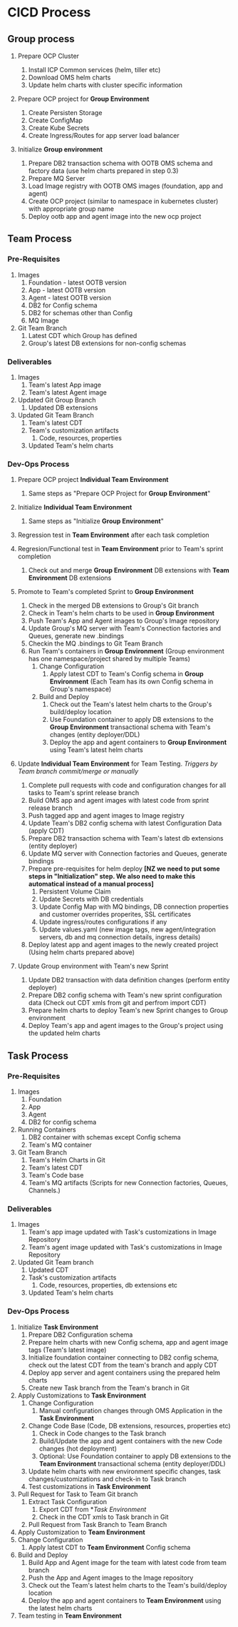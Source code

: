 # CICD Process

## Group process

1. Prepare OCP Cluster
   1. Install ICP Common services (helm, tiller etc)
   2. Download OMS helm charts
   3. Update helm charts with cluster specific information
  
1. Prepare OCP project for **Group Environment**

   1. Create Persisten Storage
   1. Create ConfigMap
   1. Create Kube Secrets
   1. Create Ingress/Routes for app server load balancer

1. Initialize **Group environment**
   
   1. Prepare DB2 transaction schema with OOTB OMS schema and factory data (use helm charts prepared in step 0.3)
   2. Prepare MQ Server
   3. Load Image registry with OOTB OMS images (foundation, app and agent)
   4. Create OCP project (similar to namespace in kubernetes cluster) with appropriate group name
   5. Deploy ootb app and agent image into the new ocp project

## Team Process

### Pre-Requisites
1. Images
   1. Foundation - latest OOTB version
   2. App - latest OOTB version
   3. Agent - latest OOTB version
   4. DB2 for Config schema
   5. DB2 for schemas other than Config
   6. MQ Image
2. Git Team Branch
   1. Latest CDT which Group has defined
   2. Group's latest DB extensions for non-config schemas

### Deliverables
1. Images
   1. Team's latest App image 
   2. Team's latest Agent image
2. Updated Git Group Branch
   1. Updated DB extensions
3. Updated Git Team Branch   
   1. Team's latest CDT
   2. Team's customization artifacts
      1. Code, resources, properties
   3. Updated Team's helm charts 

### Dev-Ops Process
1. Prepare OCP project **Individual Team Environment**
   1. Same steps as "Prepare OCP Project for **Group Environment**"

2. Initialize **Individual Team Environment**
   1. Same steps as "Initialize **Group Environment**"

3. Regression test in **Team Environment** after each task completion

4. Regresion/Functional test in **Team Environment** prior to Team's sprint completion
   1. Check out and merge **Group Environment** DB extensions with **Team Environment** DB extensions

5. Promote to Team's completed Sprint to **Group Environment**
   1. Check in the merged DB extensions to Group's Git branch
   2. Check in Team's helm charts to be used in **Group Environment**
   2. Push Team's App and Agent images to Group's Image repository
   3. Update Group's MQ server with Team's Connection factories and Queues, generate new .bindings  
   4. Checkin the MQ .bindings to Git Team Branch
   3. Run Team's containers in **Group Environment** (Group environment has one namespace/project shared by multiple Teams) 
      1. Change Configuration
         1. Apply latest CDT to Team's Config schema in **Group Environment** (Each Team has its own Config schema in Group's namespace)   
      2. Build and Deploy
         1. Check out the Team's latest helm charts to the Group's build/deploy location
         2. Use Foundation container to apply DB extensions to the **Group Environment** transactional schema with Team's changes (entity deployer/DDL)
         3. Deploy the app and agent containers to **Group Environment** using Team's latest helm charts



3. Update **Individual Team Environment** for Team Testing. *Triggers by Team branch commit/merge or manually*
   1. Complete pull requests with code and configuration changes for all tasks to Team's sprint release branch
   2. Build OMS app and agent images with latest code from sprint release branch
   3. Push tagged app and agent images to Image registry
   4. Update Team's DB2 config schema with latest Configuration Data (apply CDT)
   5. Prepare DB2 transaction schema with Team's latest db extensions (entity deployer)
   6. Update MQ server with Connection factories and Queues, generate bindings   
   8. Prepare pre-requisites for helm deploy **[NZ we need to put some steps in "Initialization" step. We also need to make this automatical instead of a manual process]**
      1. Persistent Volume Claim
      2. Update Secrets with DB credentials
      3. Update Config Map with MQ bindings, DB connection properties and customer overrides properites, SSL certificates
      4. Update ingress/routes configurations if any
      5. Update values.yaml (new image tags, new agent/integration servers, db and mq connection details, ingress details) 
   9. Deploy latest app and agent images to the newly created project (Using helm charts prepared above)
   

1. Update Group environment with Team's new Sprint
   1. Update DB2 transaction with data definition changes (perform entity deployer)
   2. Prepare DB2 config schema with Team's new sprint configuration data (Check out CDT xmls from git and perfrom import CDT)
   3. Prepare helm charts to deploy Team's new Sprint changes to Group environment
   4. Deploy Team's app and agent images to the Group's project using the updated helm charts
   
## Task Process

### Pre-Requisites
1. Images
   1. Foundation
   2. App
   3. Agent
   4. DB2 for config schema
2. Running Containers
   1. DB2 container with schemas except Config schema
   2. Team's MQ container
3. Git Team Branch
   1. Team's Helm Charts in Git
   2. Team's latest CDT
   3. Team's Code base
   4. Team's MQ artifacts (Scripts for new Connection factories, Queues, Channels.)
   
### Deliverables
1. Images
   1. Team's app image updated with Task's customizations in Image Repository
   2. Team's agent image updated with Task's customizations in Image Repository
2. Updated Git Team branch
   1. Updated CDT
   2. Task's customization artifacts
      1. Code, resources, properties, db extensions etc
   3. Updated Team's helm charts
   
### Dev-Ops Process
1. Initialize **Task Environment**
   1. Prepare DB2 Configuration schema
   2. Prepare helm charts with new Config schema, app and agent image tags (Team's latest image)
   3. Initialize foundation container connecting to DB2 config schema, check out the latest CDT from the team's branch and apply CDT
   4. Deploy app server and agent containers using the prepared helm charts
   5. Create new Task branch from the Team's branch in Git
2. Apply Customizations to **Task Environment**
   1. Change Configuration
      1. Manual configuration changes through OMS Application in the **Task Environment**
   2. Change Code Base (Code, DB extensions, resources, properties etc)
      1. Check in Code changes to the Task branch
      2. Build/Update the app and agent containers with the new Code changes (hot deployment)
      3. Optional: Use Foundation container to apply DB extensions to the **Team Environment** transactional schema (entity deployer/DDL)
   3. Update helm charts with new environment specific changes, task changes/customizations and check-in to Task branch
   3. Test customizations in **Task Environment**
3. Pull Request for Task to Team Git branch
   1. Extract Task Configuration   
      1. Export CDT from **Task Environment*
      2. Check in the CDT xmls to Task branch in Git
   2. Pull Request from Task Branch to Team Branch
 4. Apply Customization to **Team Environment**  
   1. Change Configuration
      1. Apply latest CDT to **Team Environment** Config schema
   2. Build and Deploy
      1. Build App and Agent image for the team with latest code from team branch
      2. Push the App and Agent images to the Image repository
      3. Check out the Team's latest helm charts to the Team's build/deploy location
      4. Deploy the app and agent containers to **Team Environment** using the latest helm charts
  5. Team testing in **Team Environment**    
   
